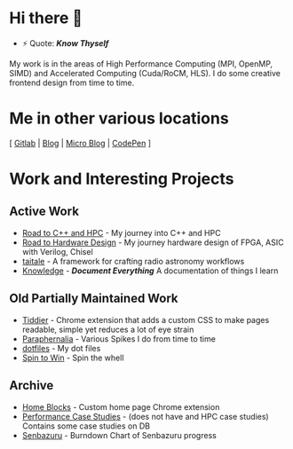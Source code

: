 # Hi there 👋

- ⚡ Quote: _**Know Thyself**_

My work is in the areas of High Performance Computing (MPI, OpenMP, SIMD) and Accelerated Computing (Cuda/RoCM, HLS). I do some creative frontend design from time to time.

# Me in other various locations
\[ [Gitlab](https://gitlab.com/nimalan-m) | [Blog](https://mark1626.github.io/blog/) | [Micro Blog](https://github.com/Mark1626/micro-blog) | [CodePen](https://codepen.io/mark854) \]

# Work and Interesting Projects

## Active Work

- [Road to C++ and HPC](https://github.com/Mark1626/road-to-plus-plus) - My journey into C++ and HPC
- [Road to Hardware Design](https://github.com/Mark1626/road-to-hardware-design) - My journey hardware design of FPGA, ASIC with Verilog, Chisel
- [taitale](https://gitlab.com/taitale/taitale) - A framework for crafting radio astronomy workflows
- [Knowledge](https://mark1626.github.io/knowledge/) - _**Document Everything**_ A documentation of things I learn

## Old Partially Maintained Work

- [Tiddier](https://github.com/Mark1626/Tiddier) - Chrome extension that adds a custom CSS to make pages readable, simple yet reduces a lot of eye strain
- [Paraphernalia](https://github.com/Mark1626/Paraphernalia) - Various Spikes I do from time to time
- [dotfiles](https://github.com/Mark1626/dotfiles) - My dot files
- [Spin to Win](https://github.com/Mark1626/spin-to-win/pulls) - Spin the whell

## Archive

- [Home Blocks](https://github.com/Mark1626/home-blocks) - Custom home page Chrome extension
- [Performance Case Studies](https://github.com/Mark1626/performance-case-studies) - (does not have and HPC case studies) Contains some case studies on DB
- [Senbazuru](https://github.com/Mark1626/senbazuru) - Burndown Chart of Senbazuru progress
